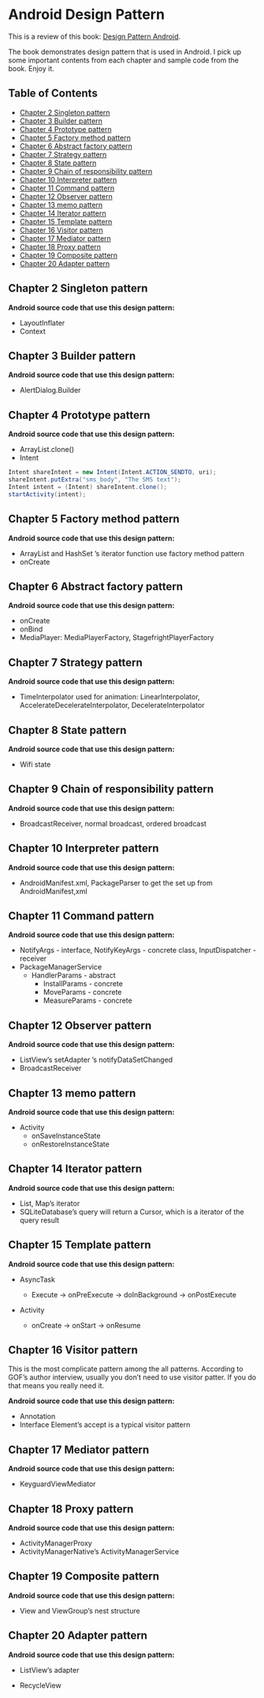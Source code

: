# Android Design Pattern

This is a review of this book: [Design Pattern Android](https://www.tenlong.com.tw/products/9789864340941?list_name=srh).

The book demonstrates design pattern that is used in Android. I pick up some important contents from each chapter and sample code from the book. Enjoy it.

## Table of Contents
- [Chapter 2 Singleton pattern](#chapter-2-singleton-pattern)
- [Chapter 3 Builder pattern](#chapter-3-Builder-pattern)
- [Chapter 4 Prototype pattern](#chapter-4-prototype-pattern)
- [Chapter 5 Factory method pattern](#chapter-5-factory-method-pattern)
- [Chapter 6 Abstract factory pattern](#chapter-6-abstract-factory-pattern)
- [Chapter 7 Strategy pattern](#chapter-7-strategy-pattern)
- [Chapter 8 State pattern](#chapter-8-state-pattern)
- [Chapter 9 Chain of responsibility pattern](#chapter-9-chain-of-responsibility-pattern)
- [Chapter 10 Interpreter pattern](#chapter-10-interpreter-pattern)
- [Chapter 11 Command pattern](#chapter-11-command-pattern)
- [Chapter 12 Observer pattern](#chapter-12-observer-pattern)
- [Chapter 13 memo pattern](#chapter-13-memo-pattern)
- [Chapter 14 Iterator pattern](#chapter-14-iterator-pattern)
- [Chapter 15 Template pattern](#chapter-15-template-pattern)
- [Chapter 16 Visitor pattern](#chapter-16-visitor-pattern)
- [Chapter 17 Mediator pattern](#chapter-17-mediator-pattern)
- [Chapter 18 Proxy pattern](#chapter-18-proxy-pattern)
- [Chapter 19 Composite pattern](#chapter-19-composite-pattern)
- [Chapter 20 Adapter pattern](#chapter-20-adapter-pattern)

## Chapter 2 Singleton pattern

**Android source code that use this design pattern:**

- LayoutInflater
- Context

## Chapter 3 Builder pattern

**Android source code that use this design pattern:**

- AlertDialog.Builder

## Chapter 4 Prototype pattern

**Android source code that use this design pattern:**

- ArrayList.clone()
- Intent

```java
Intent shareIntent = new Intent(Intent.ACTION_SENDTO, uri);
shareIntent.putExtra("sms_body", "The SMS text");
Intent intent = (Intent) shareIntent.clone();
startActivity(intent);
```

## Chapter 5 Factory method pattern

**Android source code that use this design pattern:**

- ArrayList and HashSet ’s iterator function use factory method pattern
- onCreate

## Chapter 6 Abstract factory pattern

**Android source code that use this design pattern:**

- onCreate
- onBind
- MediaPlayer: MediaPlayerFactory, StagefrightPlayerFactory

## Chapter 7 Strategy pattern

**Android source code that use this design pattern:**

- TimeInterpolator used for animation: LinearInterpolator, AccelerateDecelerateInterpolator, DecelerateInterpolator

## Chapter 8 State pattern

**Android source code that use this design pattern:**

- Wifi state

## Chapter 9 Chain of responsibility pattern

**Android source code that use this design pattern:**

- BroadcastReceiver, normal broadcast, ordered broadcast

## Chapter 10 Interpreter pattern

**Android source code that use this design pattern:**

- AndroidManifest.xml, PackageParser to get the set up from AndroidManifest,xml

## Chapter 11 Command pattern

**Android source code that use this design pattern:**

- NotifyArgs - interface, NotifyKeyArgs - concrete class, InputDispatcher - receiver
- PackageManagerService
  - HandlerParams - abstract
    - InstallParams - concrete
    - MoveParams - concrete
    - MeasureParams - concrete

## Chapter 12 Observer pattern

**Android source code that use this design pattern:**

- ListView’s setAdapter ’s notifyDataSetChanged
- BroadcastReceiver

## Chapter 13 memo pattern

**Android source code that use this design pattern:**

- Activity
  - onSaveInstanceState
  - onRestoreInstanceState

## Chapter 14 Iterator pattern

**Android source code that use this design pattern:**

- List, Map’s iterator
- SQLiteDatabase’s query will return a Cursor, which is a iterator of the query result

## Chapter 15 Template pattern

**Android source code that use this design pattern:**

- AsyncTask
  - Execute -> onPreExecute -> doInBackground -> onPostExecute

- Activity
  - onCreate -> onStart -> onResume

## Chapter 16 Visitor pattern

This is the most complicate pattern among the all patterns.
According to GOF’s author interview, usually you don’t need to use visitor patter. If you do that means you really need it.

**Android source code that use this design pattern:**

- Annotation
- Interface Element’s accept is a typical visitor pattern

## Chapter 17 Mediator pattern

**Android source code that use this design pattern:**

- KeyguardViewMediator

## Chapter 18 Proxy pattern

**Android source code that use this design pattern:**

- ActivityManagerProxy
- ActivityManagerNative’s ActivityManagerService

## Chapter 19 Composite pattern

**Android source code that use this design pattern:**

- View and ViewGroup’s nest structure

## Chapter 20 Adapter pattern

**Android source code that use this design pattern:**

- ListView’s adapter

- RecycleView